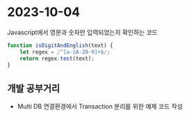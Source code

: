 # 2023-10-04
Javascript에서 영문과 숫자만 입력되었는지 확인하는 코드

```javascript
function isDigitAndEnglish(text) {
    let regex = /^[a-zA-Z0-9]+$/;
    return regex.test(text);
}
```

## 개발 공부거리
- Multi DB 연결환경에서 Transaction 분리를 위한 예제 코드 작성
